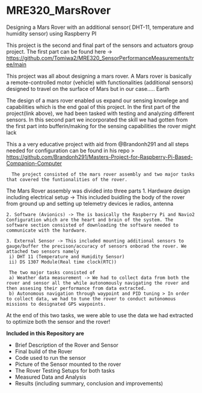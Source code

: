 # MRE320_MarsRover
Designing a Mars Rover with an additional sensor( DHT-11, temperature and humidity sensor) using Raspberry PI

  This project is the second and final part of the sensors and actuators group project. 
The first part can be found here -> https://github.com/Tomiwa2/MRE320_SensorPerformanceMeasurements/tree/main

   This project was all about designing a mars rover.  A Mars rover is basically a remote-controlled motor (vehicle) with functionalities (additional sensors)  designed to travel on the surface of Mars but in our case….. Earth
   
The design of a mars rover enabled us expand our sensing knowlege and capabilities which is the end goal of this project. In the first part of the project(link above), we had been tasked with testing and analyzing different sensors. In this second part we incorporated the skill we had gotten from the first part into bufferin/making for the sensing capabilities the rover might lack

   This a a very educative project with aid from @Brandonh291 and all steps needed for configuration can be found in his repo > https://github.com/Brandonh291/Masters-Project-for-Raspberry-Pi-Based-Companion-Computer 

      The project consisted of the mars rover assembly and two major tasks that covered the funtionalities of the rover.
The  Mars Rover assembly was divided into three parts 
    1. Hardware design including electrical setup -> This included buidling the body of the rover from ground up and setting up telemetry devices ie radios, antenna
    
    2. Software (Avionics) -> The is basically the Raspberry Pi and Navio2 Configuration which are the heart and brain of the system. The software section consisted of downloading the software needed to communicate with the hardware.
    
    3. External Sensor -> This included mounting additional sensors to gauge/buffer the precison/accuracy of sensors onborad the rover. We attached two sensors namely
     i) DHT 11 (Temperature and Humidity Sensor)
     ii) DS 1307 Module(Real time clock(RTC))

     The two major tasks consisted of
     a) Weather data measurement -> We had to collect data from both the rover and sensor all the while autonomously navigating the rover and then assesing their performance from data extracted.
     b) Autonomous navigation through waypoint and PID tuning > In order to collect data, we had to tune the rover to conduct autonomous  missions to designated GPS waypoints.

At the end of this two tasks, we were able to use the data we had extracted to optimize both the sensor and the rover!

**Included in this Repository are**

-  Brief Description of the Rover and Sensor
-  Final build of the Rover
-  Code used to run the sensor
-  Picture of the Sensor mounted to the rover
-  The Rover Testing Setups for both tasks
-  Measured Data and Analysis
-  Results (including summary, conclusion and improvements)


